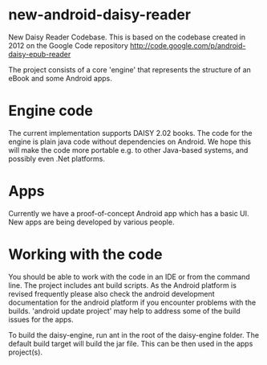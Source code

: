 new-android-daisy-reader
========================

New Daisy Reader Codebase. This is based on the codebase created in 2012 on the Google Code repository http://code.google.com/p/android-daisy-epub-reader

The project consists of a core 'engine' that represents the structure of an eBook and some Android apps.

Engine code
===========
The current implementation supports DAISY 2.02 books. The code for the engine is plain java code without dependencies on Android. We hope this will make the code more portable e.g. to other Java-based systems, and possibly even .Net platforms. 

Apps
====
Currently we have a proof-of-concept Android app which has a basic UI. New apps are being developed by various people.

Working with the code
=====================
You should be able to work with the code in an IDE or from the command line. The project includes ant build scripts. As the Android platform is revised frequently please also check the android development documentation for the android platform if you encounter problems with the builds. 'android update project' may help to address some of the build issues for the apps.

To build the daisy-engine, run ant in the root of the daisy-engine folder. The default build target will build the jar file. This can be then used in the apps project(s).

